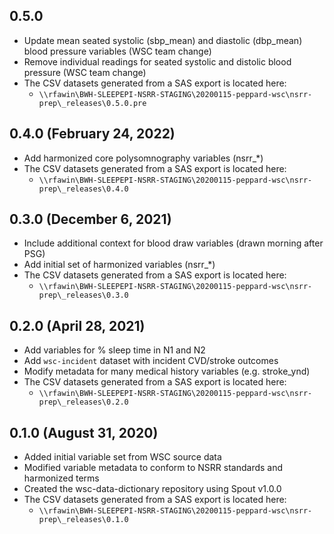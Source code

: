 ## 0.5.0

- Update mean seated systolic (sbp_mean) and diastolic (dbp_mean) blood pressure variables (WSC team change)
- Remove individual readings for seated systolic and distolic blood pressure (WSC team change)
- The CSV datasets generated from a SAS export is located here:
  - `\\rfawin\BWH-SLEEPEPI-NSRR-STAGING\20200115-peppard-wsc\nsrr-prep\_releases\0.5.0.pre`

## 0.4.0 (February 24, 2022)

- Add harmonized core polysomnography variables (nsrr_*)
- The CSV datasets generated from a SAS export is located here:
  - `\\rfawin\BWH-SLEEPEPI-NSRR-STAGING\20200115-peppard-wsc\nsrr-prep\_releases\0.4.0`


## 0.3.0 (December 6, 2021)

- Include additional context for blood draw variables (drawn morning after PSG)
- Add initial set of harmonized variables (nsrr_*)
- The CSV datasets generated from a SAS export is located here:
  - `\\rfawin\BWH-SLEEPEPI-NSRR-STAGING\20200115-peppard-wsc\nsrr-prep\_releases\0.3.0`

## 0.2.0 (April 28, 2021)

- Add variables for % sleep time in N1 and N2
- Add `wsc-incident` dataset with incident CVD/stroke outcomes
- Modify metadata for many medical history variables (e.g. stroke_ynd)
- The CSV datasets generated from a SAS export is located here:
  - `\\rfawin\BWH-SLEEPEPI-NSRR-STAGING\20200115-peppard-wsc\nsrr-prep\_releases\0.2.0`

## 0.1.0 (August 31, 2020)

- Added initial variable set from WSC source data
- Modified variable metadata to conform to NSRR standards and harmonized terms
- Created the wsc-data-dictionary repository using Spout v1.0.0
- The CSV datasets generated from a SAS export is located here:
  - `\\rfawin\BWH-SLEEPEPI-NSRR-STAGING\20200115-peppard-wsc\nsrr-prep\_releases\0.1.0`
